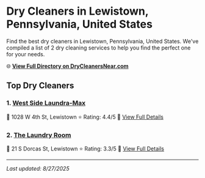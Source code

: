 # Dry Cleaners in Lewistown, Pennsylvania, United States

Find the best dry cleaners in Lewistown, Pennsylvania, United States. We've compiled a list of 2 dry cleaning services to help you find the perfect one for your needs.

🌐 **[View Full Directory on DryCleanersNear.com](https://drycleanersnear.com/city/US/Pennsylvania/Lewistown)**

## Top Dry Cleaners

### 1. [West Side Laundra-Max](https://drycleanersnear.com/dryCleaner/6879aab1bf3f71911faac1ea/west-side-laundra-max)
📍 1028 W 4th St, Lewistown
⭐ Rating: 4.4/5
🔗 [View Full Details](https://drycleanersnear.com/dryCleaner/6879aab1bf3f71911faac1ea/west-side-laundra-max)

### 2. [The Laundry Room](https://drycleanersnear.com/dryCleaner/6879aaa6bf3f71911faac09a/the-laundry-room)
📍 21 S Dorcas St, Lewistown
⭐ Rating: 3.3/5
🔗 [View Full Details](https://drycleanersnear.com/dryCleaner/6879aaa6bf3f71911faac09a/the-laundry-room)


---

*Last updated: 8/27/2025*
